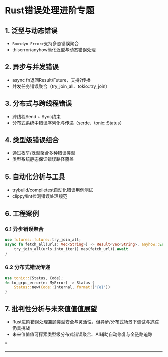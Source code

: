 ﻿# Rust错误处理进阶专题

## 1. 泛型与动态错误

- `Box<dyn Error>`支持多态错误聚合
- thiserror/anyhow简化泛型与动态错误处理

## 2. 异步与并发错误

- async fn返回Result/Future，支持?传播
- 并发任务错误聚合（try_join_all、tokio::try_join）

## 3. 分布式与跨线程错误

- 跨线程Send + Sync约束
- 分布式系统中错误序列化与传递（serde、tonic::Status）

## 4. 类型级错误组合

- 通过枚举/泛型聚合多种错误类型
- 类型系统静态保证错误路径覆盖

## 5. 自动化分析与工具

- trybuild/compiletest自动化错误用例测试
- clippy/lint检测错误处理规范

## 6. 工程案例

### 6.1 异步错误聚合

```rust
use futures::future::try_join_all;
async fn fetch_all(urls: Vec<String>) -> Result<Vec<String>, anyhow::Error> {
    try_join_all(urls.into_iter().map(fetch_url)).await
}
```

### 6.2 分布式错误传递

```rust
use tonic::{Status, Code};
fn to_grpc_error(e: MyError) -> Status {
    Status::new(Code::Internal, format!("{e}"))
}
```

## 7. 批判性分析与未来值值值展望

- Rust进阶错误处理兼顾类型安全与灵活性，但异步/分布式场景下调试与追踪仍具挑战
- 未来值值值可探索类型级分布式错误聚合、AI辅助自动修复与全链路追踪

"

---
